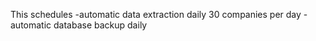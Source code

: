 This schedules
-automatic data extraction daily 30 companies per day
-automatic database backup daily
